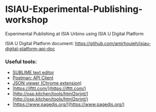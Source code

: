 # ISIAU-Experimental-Publishing-workshop
Experimental Publishing at ISIA Urbino using ISIA U Digital Platform


ISIA U Digital Platform document:
https://github.com/amirhouieh/isiau-digital-platform-api-doc

### Useful tools: 
- [SUBLIME text editor](https://www.sublimetext.com/)
- [Postman: API Client](https://www.postman.com/)
- [JSON viewer (Chrome extension)](https://chrome.google.com/webstore/detail/json-viewer/gbmdgpbipfallnflgajpaliibnhdgobh?hl=nl)
- [https://ifttt.com/](https://ifttt.com/)
- [http://osp.kitchen/tools/html2print/](http://osp.kitchen/tools/html2print/)
- [https://www.pagedjs.org/](https://www.pagedjs.org/)
